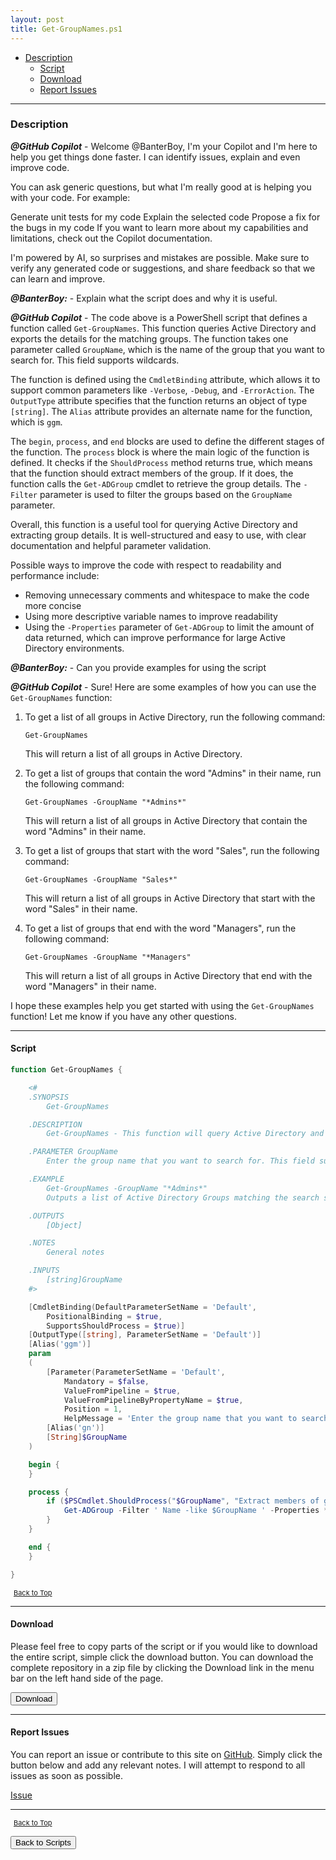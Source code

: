 ```yaml
---
layout: post
title: Get-GroupNames.ps1
---
```


- [Description](#description)
  - [Script](#script)
  - [Download](#download)
  - [Report Issues](#report-issues)

---

### Description

**_@GitHub Copilot_** - Welcome @BanterBoy, I'm your Copilot and I'm here to help you get things done faster. I can identify issues, explain and even improve code.

You can ask generic questions, but what I'm really good at is helping you with your code. For example:

Generate unit tests for my code
Explain the selected code
Propose a fix for the bugs in my code
If you want to learn more about my capabilities and limitations, check out the Copilot documentation.

I'm powered by AI, so surprises and mistakes are possible. Make sure to verify any generated code or suggestions, and share feedback so that we can learn and improve.

**_@BanterBoy:_** - Explain what the script does and why it is useful.

**_@GitHub Copilot_** - The code above is a PowerShell script that defines a function called `Get-GroupNames`. This function queries Active Directory and exports the details for the matching groups. The function takes one parameter called `GroupName`, which is the name of the group that you want to search for. This field supports wildcards.

The function is defined using the `CmdletBinding` attribute, which allows it to support common parameters like `-Verbose`, `-Debug`, and `-ErrorAction`. The `OutputType` attribute specifies that the function returns an object of type `[string]`. The `Alias` attribute provides an alternate name for the function, which is `ggm`.

The `begin`, `process`, and `end` blocks are used to define the different stages of the function. The `process` block is where the main logic of the function is defined. It checks if the `ShouldProcess` method returns true, which means that the function should extract members of the group. If it does, the function calls the `Get-ADGroup` cmdlet to retrieve the group details. The `-Filter` parameter is used to filter the groups based on the `GroupName` parameter.

Overall, this function is a useful tool for querying Active Directory and extracting group details. It is well-structured and easy to use, with clear documentation and helpful parameter validation.

Possible ways to improve the code with respect to readability and performance include:

- Removing unnecessary comments and whitespace to make the code more concise
- Using more descriptive variable names to improve readability
- Using the `-Properties` parameter of `Get-ADGroup` to limit the amount of data returned, which can improve performance for large Active Directory environments.

**_@BanterBoy:_** - Can you provide examples for using the script

**_@GitHub Copilot_** - Sure! Here are some examples of how you can use the `Get-GroupNames` function:

1. To get a list of all groups in Active Directory, run the following command:

   ```
   Get-GroupNames
   ```

   This will return a list of all groups in Active Directory.

2. To get a list of groups that contain the word "Admins" in their name, run the following command:

   ```
   Get-GroupNames -GroupName "*Admins*"
   ```

   This will return a list of all groups in Active Directory that contain the word "Admins" in their name.

3. To get a list of groups that start with the word "Sales", run the following command:

   ```
   Get-GroupNames -GroupName "Sales*"
   ```

   This will return a list of all groups in Active Directory that start with the word "Sales" in their name.

4. To get a list of groups that end with the word "Managers", run the following command:

   ```
   Get-GroupNames -GroupName "*Managers"
   ```

   This will return a list of all groups in Active Directory that end with the word "Managers" in their name.

I hope these examples help you get started with using the `Get-GroupNames` function! Let me know if you have any other questions.

---

#### Script

```powershell
function Get-GroupNames {

    <#
	.SYNOPSIS
		Get-GroupNames

	.DESCRIPTION
		Get-GroupNames - This function will query Active Directory and export the details for the matching Groups.

	.PARAMETER GroupName
		Enter the group name that you want to search for. This field supports wildcards..

	.EXAMPLE
		Get-GroupNames -GroupName "*Admins*"
		Outputs a list of Active Directory Groups matching the search string.

	.OUTPUTS
		[Object]

	.NOTES
		General notes

	.INPUTS
		[string]GroupName
	#>

    [CmdletBinding(DefaultParameterSetName = 'Default',
        PositionalBinding = $true,
        SupportsShouldProcess = $true)]
    [OutputType([string], ParameterSetName = 'Default')]
    [Alias('ggm')]
    param
    (
        [Parameter(ParameterSetName = 'Default',
            Mandatory = $false,
            ValueFromPipeline = $true,
            ValueFromPipelineByPropertyName = $true,
            Position = 1,
            HelpMessage = 'Enter the group name that you want to search for. This field supports wildcards.')]
        [Alias('gn')]
        [String]$GroupName
    )

    begin {
    }

    process {
        if ($PSCmdlet.ShouldProcess("$GroupName", "Extract members of group")) {
            Get-ADGroup -Filter ' Name -like $GroupName ' -Properties *
        }
    }

    end {
    }

}

```

<span style="font-size:11px;"><a href="#"><i class="fas fa-caret-up" aria-hidden="true" style="color: white; margin-right:5px;"></i>Back to Top</a></span>

---

#### Download

Please feel free to copy parts of the script or if you would like to download the entire script, simple click the download button. You can download the complete repository in a zip file by clicking the Download link in the menu bar on the left hand side of the page.

<button class="btn" type="submit" onclick="window.open('PowerShell/NewFunctions/Get-GroupNames.ps1')">
    <i class="fa fa-cloud-download-alt">
    </i>
        Download
</button>

---

#### Report Issues

You can report an issue or contribute to this site on <a href="https://github.com/BanterBoy/scripts-blog/issues">GitHub</a>. Simply click the button below and add any relevant notes. I will attempt to respond to all issues as soon as possible.

<!-- Place this tag where you want the button to render. -->

<a class="github-button" href="https://github.com/BanterBoy/scripts-blog/issues/new?title=Get-GroupNames.ps1&body=There is a problem with this function. Please find details below." data-show-count="true" aria-label="Issue BanterBoy/scripts-blog on GitHub">Issue</a>

---

<span style="font-size:11px;"><a href="#"><i class="fas fa-caret-up" aria-hidden="true" style="color: white; margin-right:5px;"></i>Back to Top</a></span>

<a href="/menu/_pages/scripts.html">
    <button class="btn">
        <i class='fas fa-reply'>
        </i>
            Back to Scripts
    </button>
</a>

[1]: http://ecotrust-canada.github.io/markdown-toc
[2]: https://github.com/googlearchive/code-prettify
